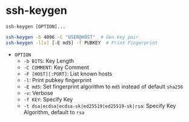 # ssh-keygen

`ssh-keygen [OPTION]...`

```bash
ssh-keygen -b 4096 -C "USER@HOST"  # Gen key pair
ssh-keygen -l[v] [-E md5] -f PUBKEY  # Print Fingerprint
```

- `OPTION`
    - `-b BITS`: Key Length
    - `-C COMMENT`: Key Comment
    - `-F [HOST][:PORT]`: List known hosts
    - `-l`: Print pubkey fingerprint
    - `-E md5`: Set fingerprint algorithm to `md5` instead of default `sha256`
    - `-v`: Verbose
    - `-f KEY`: Specify Key
    - `-t dsa|ecdsa|ecdsa-sk|ed25519|ed25519-sk|rsa`: Specify Key Algorithm, default to `rsa`

